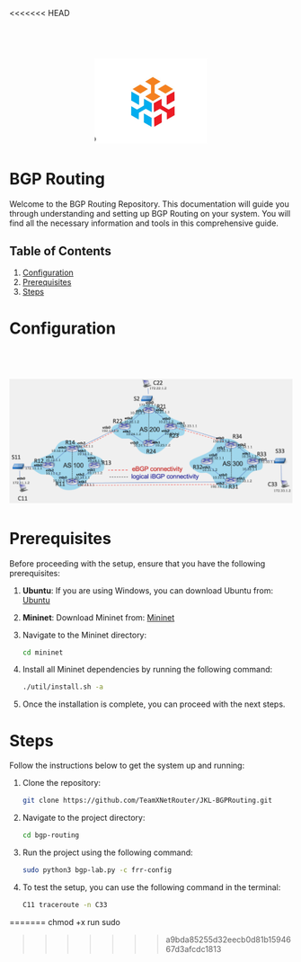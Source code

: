 <<<<<<< HEAD
<h1 align="center">
  <br>
    <img src="pict/logo.png" alt="logo" width="200">
</h1>

# BGP Routing
Welcome to the BGP Routing Repository. This documentation will guide you through understanding and setting up BGP Routing on your system. You will find all the necessary information and tools in this comprehensive guide.

## Table of Contents
1. [Configuration](#configuration)
2. [Prerequisites](#prerequisites)
3. [Steps](#steps)

# Configuration
<h1 align="center">
  <br>
    <img src="pict/configuration.png" alt="configuration" width="1000">
</h1>

# Prerequisites
Before proceeding with the setup, ensure that you have the following prerequisites:

1. **Ubuntu**: If you are using Windows, you can download Ubuntu from:
    [Ubuntu](https://ubuntu.com/desktop/wsl)

2. **Mininet**: Download Mininet from:
    [Mininet](https://mininet.org/)

3. Navigate to the Mininet directory:

    ```bash
    cd mininet
    ```

4. Install all Mininet dependencies by running the following command:

    ```bash
    ./util/install.sh -a
    ```

5. Once the installation is complete, you can proceed with the next steps.

# Steps
Follow the instructions below to get the system up and running:

1. Clone the repository:

    ```bash
    git clone https://github.com/TeamXNetRouter/JKL-BGPRouting.git
    ```

2. Navigate to the project directory:

    ```bash
    cd bgp-routing
    ```

3. Run the project using the following command:

    ```bash
    sudo python3 bgp-lab.py -c frr-config
    ```

4. To test the setup, you can use the following command in the terminal:

    ```bash
    C11 traceroute -n C33
    ```
=======
chmod +x 
run sudo
>>>>>>> a9bda85255d32eecb0d81b1594667d3afcdc1813
